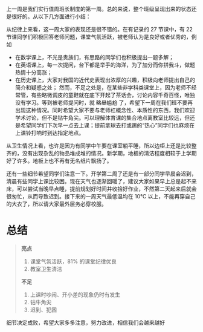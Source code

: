 <!-- 单老师，劳烦您把这整个文件粘贴到 https://doocs.github.io/md/ 左边的文本编辑框中，复制右边的格式（右上角复制按钮）到公众号处即可 -->

上一周是我们实行值周班长制度的第一周。总的来说，整个班级呈现出来的状态还是很好的。从以下几方面进行小结：

从纪律上来看，这一周大家的表现还是很不错的。在有记录的 27 节课中，有 22 节课同学们积极回答老师问题，课堂气氛活跃，被老师认为是良好或者优秀的，例如
- 在数学课上，不光是贵族们，有思路的同学们也积极提出一题多解；
- 在英语课上，每一次提问，台下都是举手的海洋，为了加分而你拼我斗，做题热情十分高涨；
- 在历史课上，大家对我国的近代史表现出浓厚的兴趣，积极向老师提出自己的简介和疑惑之处；
然而，不足之处是，在某些非学科类课堂上，因为老师不经常管，有些略微调皮的童鞋就在底下开起了茶话会，讨论内容千奇百怪，唯独没有学习。等到被老师提问时，就 ~~略显尴尬~~ 了，希望下一周在我们班不要再出现这种情况。同时希望大家不要与老师杠概念性、本质性的东西，我们欢迎学术讨论，但不是钻牛角尖。可以理解体育课的集合地点离教室比较远，但还是希望同学们下次早一点去上课；提前拿球去打或踢的“热心”同学们也麻烦在上课铃打响时到达指定地点。

从卫生情况上看，也许是因为有同学中午要在课室躺平睡，所以边柜上还是比较整齐的，没有出现杂乱的物品堆成堆的情况。新学期，地板的清洁程度相较于上学期好了许多。地板上也不再有无名纸片飘扬了。

还有一些细节希望同学们注意一下。开学第二周了还是有一部分同学早晨会迟到，清晨有些同学上课比较困。现在天气也逐渐回暖了，建议大家如果早上总是起不来床，可以尝试当晚早点睡，提前规划好时间并收拾好作业，不然第二天起来后就会很匆忙，从而导致迟到。接下来的一周天气最低温均在 10℃ 以上，不能再穿自己的大衣了，所以请大家最外层务必穿校服。

# 总结
> **亮点**
> 1. 课堂气氛活跃，81% 的课堂纪律优良
> 2. 教室卫生清洁
> 
> **不足**
> 
> 1. 上课时吵闹、开小差的现象仍时有发生 
> 2. 钻牛角尖
> 3. 迟到、犯困

细节决定成败，希望大家多多注意，努力改进，相信我们会越来越好
